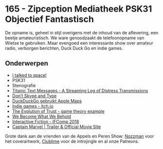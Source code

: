 # 165 - Zipception Mediatheek PSK31 Objectief Fantastisch

De opname is, geheel in stijl overigens met de inhoud van de aflevering, een beetje amateuristisch. We ware genoodzaakt de telefoonopname van Wietse te gebruiken. Maar evengoed een interessante show over amateur radio, verborgen berichten, Duck Duck Go en indie games.

## Onderwerpen

- [I talked to space!](https://www.youtube.com/watch?v=wwm-6tf7KCs)
- PSK31
- Stenografie
- [Titanic Text Messages - A Streaming Log of Distress Transmissions](https://www.youtube.com/watch?v=FxRN2nP_9dA)
- [Don’t Skype and Type](https://www.math.unipd.it/~dlain/papers/2017-skype.pdf)
- [DuckDuckGo gebruikt Apple Maps](https://spreadprivacy.com/duckduckgo-apple-mapkit-js/)
- [Indie games - itch.io](https://itch.io/games/top-sellers)
- [The Evolution of Trust - game theory example](https://ncase.me/trust)
- [We Become What We Behold](https://ncase.itch.io/wbwwb)
- [Interactive Fiction - IFComp 2018](https://ifcomp.org/comp/2018)
- [Captain Marvel | Trailer & Official Movie Site](https://www.marvel.com/captainmarvel)

Grote dank aan de vrienden van de Appels en Peren Show: [Nozzman](http://www.nozzman.com/) voor het coverartwork, [Clublime](http://twitter.com/#!/clublime) voor de introjingle en al onze Patreons.

